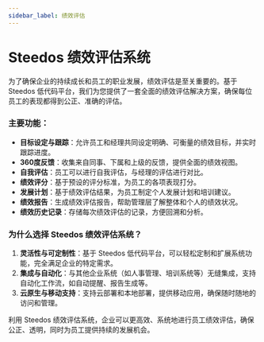 ```yaml
---
sidebar_label: 绩效评估
---
```


# Steedos 绩效评估系统

为了确保企业的持续成长和员工的职业发展，绩效评估是至关重要的。基于 Steedos 低代码平台，我们为您提供了一套全面的绩效评估解决方案，确保每位员工的表现都得到公正、准确的评估。

### 主要功能：

- **目标设定与跟踪**：允许员工和经理共同设定明确、可衡量的绩效目标，并实时跟踪进度。
- **360度反馈**：收集来自同事、下属和上级的反馈，提供全面的绩效视图。
- **自我评估**：员工可以进行自我评估，与经理的评估进行对比。
- **绩效评分**：基于预设的评分标准，为员工的各项表现打分。
- **发展计划**：基于绩效评估结果，为员工制定个人发展计划和培训建议。
- **绩效报告**：生成绩效评估报告，帮助管理层了解整体和个人的绩效状况。
- **绩效历史记录**：存储每次绩效评估的记录，方便回溯和分析。

### 为什么选择 Steedos 绩效评估系统？

1. **灵活性与可定制性**：基于 Steedos 低代码平台，可以轻松定制和扩展系统功能，完全满足企业的特定需求。
2. **集成与自动化**：与其他企业系统（如人事管理、培训系统等）无缝集成，支持自动化工作流，如自动提醒、报告生成等。
3. **云原生与移动支持**：支持云部署和本地部署，提供移动应用，确保随时随地的访问和管理。

利用 Steedos 绩效评估系统，企业可以更高效、系统地进行员工绩效评估，确保公正、透明，同时为员工提供持续的发展机会。
